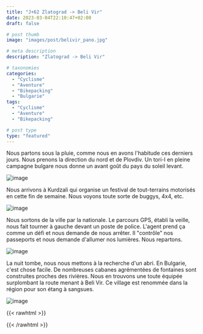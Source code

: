 ```yaml
---
title: "J+62 Zlatograd -> Beli Vir"
date: 2023-03-04T22:10:47+02:00
draft: false

# post thumb
image: "images/post/belivir_pano.jpg"

# meta description
description: "Zlatograd -> Beli Vir"

# taxonomies
categories:
  - "Cyclisme" 
  - "Aventure" 
  - "Bikepacking"
  - "Bulgarie" 
tags:
  - "Cyclisme" 
  - "Aventure" 
  - "Bikepacking" 

# post type
type: "featured"
---
```


Nous partons sous la pluie, comme nous en avons l'habitude ces derniers jours. Nous prenons la direction du nord et de Plovdiv. Un tori-I en pleine campagne bulgare nous donne un avant goût du pays du soleil levant. 

![image](../../images/post/belivir_torii.jpg)

Nous arrivons à Kurdzali qui organise un festival de tout-terrains motorisés en cette fin de semaine. Nous voyons toute sorte de buggys, 4x4, etc. 

![image](../../images/post/belivir_buggy.png)

Nous sortons de la ville par la nationale. Le parcours GPS, établi la veille, nous fait tourner à gauche devant un poste de police. L'agent prend ça comme un défi et nous demande de nous arrêter. Il "contrôle" nos passeports et nous demande d'allumer nos lumières. Nous repartons. 

![image](../../images/post/belivir_pont.jpg)

La nuit tombe, nous nous mettons à la recherche d'un abri. En Bulgarie, c'est chose facile. De nombreuses cabanes agrémentées de fontaines sont construites proches des rivières. Nous en trouvons une toute équipée surplombant la route menant à Beli Vir. Ce village est renommée dans la région pour son étang à sangsues. 

![image](../../images/post/belivir_oiseau.jpg)

{{< rawhtml >}}
<div class="strava-embed-placeholder" data-embed-type="activity" data-embed-id="8659518693"></div><script src="https://strava-embeds.com/embed.js"></script>
{{< /rawhtml >}}
